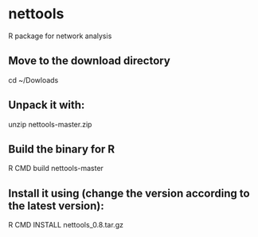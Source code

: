 nettools
========

R package for network analysis

## Move to the download directory
cd ~/Dowloads

## Unpack it with:
unzip nettools-master.zip

## Build the binary for R
R CMD build nettools-master

## Install it using (change the version according to the latest version):
R CMD INSTALL nettools_0.8.tar.gz
